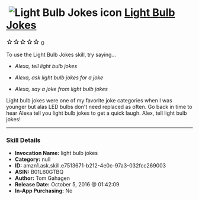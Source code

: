 # &nbsp;<img src="skill_icon" alt="Light Bulb Jokes icon" width="36"> [Light Bulb Jokes](http://alexa.amazon.com/#skills/amzn1.ask.skill.e7513671-b212-4e0c-97a3-032fcc269003)
![0 stars](../../images/ic_star_border_black_18dp_1x.png)![0 stars](../../images/ic_star_border_black_18dp_1x.png)![0 stars](../../images/ic_star_border_black_18dp_1x.png)![0 stars](../../images/ic_star_border_black_18dp_1x.png)![0 stars](../../images/ic_star_border_black_18dp_1x.png) 0

To use the Light Bulb Jokes skill, try saying...

* *Alexa, tell light bulb jokes*

* *Alexa, ask light bulb jokes for a joke*

* *Alexa, say a joke from light bulb jokes*

Light bulb jokes were one of my favorite joke categories when I was younger but alas LED bulbs don't need replaced as often.  Go back in time to hear Alexa tell you light bulb jokes to get a quick laugh.
Alex, tell light bulb jokes!

***

### Skill Details

* **Invocation Name:** light bulb jokes
* **Category:** null
* **ID:** amzn1.ask.skill.e7513671-b212-4e0c-97a3-032fcc269003
* **ASIN:** B01L60GTBQ
* **Author:** Tom Gahagen
* **Release Date:** October 5, 2016 @ 01:42:09
* **In-App Purchasing:** No
